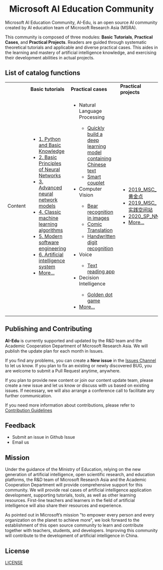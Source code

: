 <h1 align="center">Microsoft AI Education Community</h1>

Microsoft AI Education Community, AI-Edu, is an open source AI community created by AI education team of Microsoft Research Asia (MSRA).
  
This community is composed of three modules: **Basic Tutorials**, **Practical Cases**, and **Practical Projects**. Readers are guided through systematic theoretical tutorials and applicable and diverse practical cases. This aides in the learning and mastery of artificial intelligence knowledge, and exercising their development abilities in actual projects.

## **List of catalog functions**  

<table>
    <tbody>
        <tr>
            <td></td>
            <td>
                <b>Basic tutorials</b>
            </td>
            <td>
                <b>Practical cases</b>
            </td>
            <td>
                <b>Practical projects</b>
            </td>
        </tr>
        <tr>
            <td>Content</td>
            <td>
                <ul>
                    <li><a href="../基础教程/A1-Python与基础知识/README.md">1. Python and Basic Knowledge</a></li>
                    <li><a href="../基础教程/A2-神经网络基本原理/README.md">2. Basic Principles of Neural Networks</a></li>
                    <li><a href="../基础教程/A3-神经网络高级模型（征稿）/README.md">3. Advanced neural network models</a></li>
                    <li><a href="../基础教程/A4-经典机器学习算法（征稿）/README.md">4. Classic machine learning algorithms</a></li>
                    <li><a href="../基础教程/A5-现代软件工程（更新中）/README.md">5. Modern software engineering</a></li>
                    <li><a href="../基础教程/A6-人工智能系统/README.md">6. Artificial intelligence system</a></li>
                    <li><a href="../基础教程/README.md">More...</a></li>
                </ul>
            </td>
            <td>
                <ul>
                    <li>Natural Language Processing</a></li>
                        <ul>
                            <li>
                                <a href="../实践案例/B14-快速构建中文文本蕴含深度学习模型/README.md">Quickly build a deep learning model containing Chinese text</a>
                            </li>
                            <li>
                                <a href="../实践案例/B13-AI对联生成案例/README.md">Smart couplet</a>
                            </li>
                        </ul>
                    <li>Computer Vision</li>
                        <ul>
                            <li>
                                <a href="../实践案例/B03-看图识熊/README.md">Bear recognition in images</a>
                            </li>
                            <li>
                                <a href="../实践案例/B01-漫画翻译/README.md">Comic Translation</a>
                            </li>
                            <li>
                                <a href="../实践案例/B07-手写数字识别/README.md">Handwritten digit recognition</a>
                            </li>
                        </ul>
                    <li>Voice</li>
                        <ul>
                            <li>
                                <a href="../实践案例/B05-文本朗读应用/README.md">Text reading app</a>
                            </li>
                        </ul>
                    <li>Decision Intelligence</li>
                        <ul>
                            <li>
                                <a href="../实践案例/B08-黄金点游戏/README.md">Golden dot game</a>
                            </li>
                        </ul>
                    <li><a href="../实践案例/README.md">More...</a></li>
                </ul>
            </td>
            <td>
                <ul>
                    <li><a href="../实践项目/2019_MSC_黄金点/README.md">2019_MSC_黄金点</a></li>
                    <li><a href="../实践项目/2019_MSC_实践空间站/README.md">2019_MSC_实践空间站</a></li>
                    <li><a href="../实践项目/2020_SP_NNI/README.md">2020_SP_NNI</a></li>
                    <li><a href="../实践项目/README.md">More...</a></li>
                </ul>
            </td>
        </tr>
    </tbody>
</table>

## **Publishing and Contributing**
**AI-Edu** is currently supported and updated by the R&D team and the Academic Cooperation Department of Microsoft Research Asia. We will publish the update plan for each month in Issues.

If you find any problems, you can create a **New issue** in the [Issues Channel](https://github.com/microsoft/ai-edu/issues) to let us know. If you plan to fix an existing or newly discovered BUG, you are welcome to submit a Pull Request anytime, anywhere.

If you plan to provide new content or join our content update team, please create a new issue and let us know or discuss with us based on existing issues. If necessary, we will also arrange a conference call to facilitate any further communication.

If you need more information about contributions, please refer to [Contribution Guidelines](../docs/Contributing.md)

## **Feedback**
- Submit an issue in Github Issue
- Email us

## **Mission**
Under the guidance of the Ministry of Education, relying on the new generation of artificial intelligence, open scientific research, and education platforms, the R&D team of Microsoft Research Asia and the Academic Cooperation Department will provide comprehensive support for this community. We will provide real cases of artificial intelligence application development, supporting tutorials, tools, as well as other learning resources. First-line teachers and learners in the field of artificial intelligence will also share their resources and experience.

As pointed out in Microsoft’s mission "to empower every person and every organization on the planet to achieve more", we look forward to the establishment of this open source community to learn and contribute together with teachers, students, and developers. Improving this community will contribute to the development of artificial intelligence in China.

## **License**
[LICENSE](../LICENSE.md)
